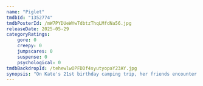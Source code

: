 ```yaml
---
name: "Piglet"
tmdbId: "1352774"
tmdbPosterId: /mW7PYDUeWYwTdbtzThqLMfdNa56.jpg
releaseDate: 2025-05-29
categoryRatings:
    gore: 0
    creepy: 0
    jumpscares: 0
    suspense: 0
    psychological: 0
tmdbBackdropId: /tehewlwOPFDDf4syutyopaY23AY.jpg
synopsis: "On Kate's 21st birthday camping trip, her friends encounter Piglet, a monstrous human-pig hybrid who brutally murders one of them. They uncover Piglet's origins and Kate must confront her past to survive the relentless killer."
---
```


